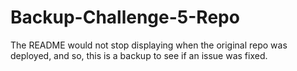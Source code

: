 # Backup-Challenge-5-Repo
The README would not stop displaying when the original repo was deployed, and so, this is a backup to see if an issue was fixed.
